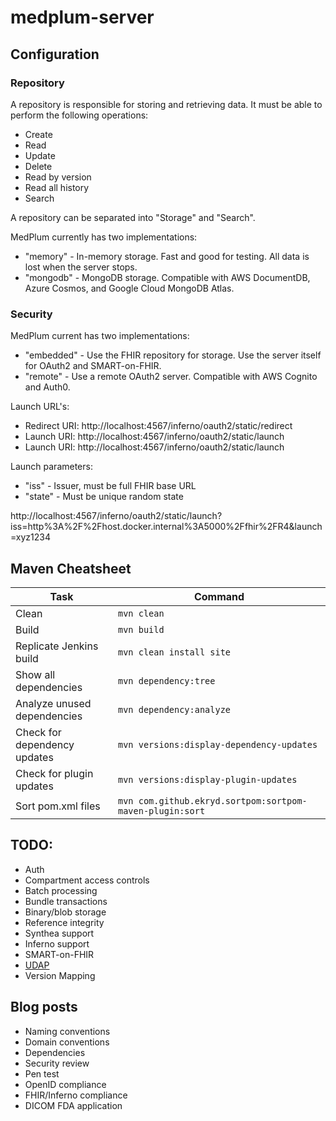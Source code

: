 # medplum-server

## Configuration

### Repository

A repository is responsible for storing and retrieving data.  It must be able to perform the following operations:

* Create
* Read
* Update
* Delete
* Read by version
* Read all history
* Search

A repository can be separated into "Storage" and "Search".

MedPlum currently has two implementations:

* "memory" - In-memory storage.  Fast and good for testing.  All data is lost when the server stops.
* "mongodb" - MongoDB storage.  Compatible with AWS DocumentDB, Azure Cosmos, and Google Cloud MongoDB Atlas.

### Security

MedPlum current has two implementations:

* "embedded" - Use the FHIR repository for storage.  Use the server itself for OAuth2 and SMART-on-FHIR.
* "remote" - Use a remote OAuth2 server.  Compatible with AWS Cognito and Auth0.

Launch URL's:

* Redirect URI: http://localhost:4567/inferno/oauth2/static/redirect
* Launch URI: http://localhost:4567/inferno/oauth2/static/launch
* Launch URI: http://localhost:4567/inferno/oauth2/static/launch

Launch parameters:

* "iss" - Issuer, must be full FHIR base URL
* "state" - Must be unique random state

http://localhost:4567/inferno/oauth2/static/launch?iss=http%3A%2F%2Fhost.docker.internal%3A5000%2Ffhir%2FR4&launch=xyz1234

## Maven Cheatsheet

| Task                          | Command                                                      |
| ----------------------------- | ------------------------------------------------------------ |
| Clean                         | `mvn clean`                                              |
| Build                         | `mvn build`                                              |
| Replicate Jenkins build       | `mvn clean install site`                                 |
| Show all dependencies         | `mvn dependency:tree`                                    |
| Analyze unused dependencies   | `mvn dependency:analyze`                                 |
| Check for dependency updates  | `mvn versions:display-dependency-updates`                |
| Check for plugin updates      | `mvn versions:display-plugin-updates`                    |
| Sort pom.xml files            | `mvn com.github.ekryd.sortpom:sortpom-maven-plugin:sort` |

## TODO:

* Auth
* Compartment access controls
* Batch processing
* Bundle transactions
* Binary/blob storage
* Reference integrity
* Synthea support
* Inferno support
* SMART-on-FHIR
* [UDAP](https://www.udap.org/)
* Version Mapping

## Blog posts

* Naming conventions
* Domain conventions
* Dependencies
* Security review
* Pen test
* OpenID compliance
* FHIR/Inferno compliance
* DICOM FDA application
